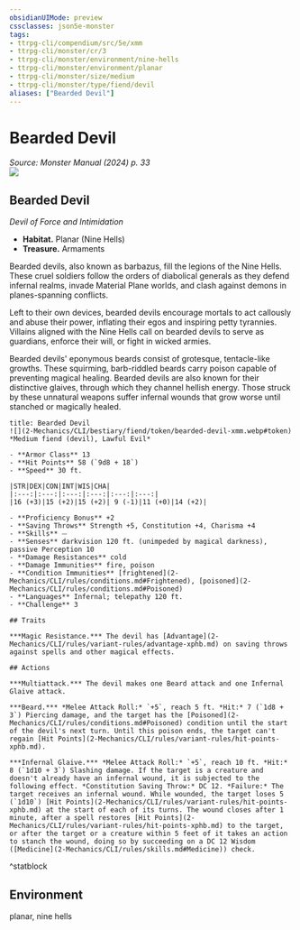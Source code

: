 ```yaml
---
obsidianUIMode: preview
cssclasses: json5e-monster
tags:
- ttrpg-cli/compendium/src/5e/xmm
- ttrpg-cli/monster/cr/3
- ttrpg-cli/monster/environment/nine-hells
- ttrpg-cli/monster/environment/planar
- ttrpg-cli/monster/size/medium
- ttrpg-cli/monster/type/fiend/devil
aliases: ["Bearded Devil"]
---
```

# Bearded Devil
*Source: Monster Manual (2024) p. 33*  
![](2-Mechanics/CLI/bestiary/fiend/img/bearded-devil.webp#right)

## Bearded Devil

*Devil of Force and Intimidation*

- **Habitat.** Planar (Nine Hells)  
- **Treasure.** Armaments  

Bearded devils, also known as barbazus, fill the legions of the Nine Hells. These cruel soldiers follow the orders of diabolical generals as they defend infernal realms, invade Material Plane worlds, and clash against demons in planes-spanning conflicts.

Left to their own devices, bearded devils encourage mortals to act callously and abuse their power, inflating their egos and inspiring petty tyrannies. Villains aligned with the Nine Hells call on bearded devils to serve as guardians, enforce their will, or fight in wicked armies.

Bearded devils' eponymous beards consist of grotesque, tentacle-like growths. These squirming, barb-riddled beards carry poison capable of preventing magical healing. Bearded devils are also known for their distinctive glaives, through which they channel hellish energy. Those struck by these unnatural weapons suffer infernal wounds that grow worse until stanched or magically healed.

```ad-statblock
title: Bearded Devil
![](2-Mechanics/CLI/bestiary/fiend/token/bearded-devil-xmm.webp#token)
*Medium fiend (devil), Lawful Evil*

- **Armor Class** 13 
- **Hit Points** 58 (`9d8 + 18`) 
- **Speed** 30 ft.

|STR|DEX|CON|INT|WIS|CHA|
|:---:|:---:|:---:|:---:|:---:|:---:|
|16 (+3)|15 (+2)|15 (+2)| 9 (-1)|11 (+0)|14 (+2)|

- **Proficiency Bonus** +2
- **Saving Throws** Strength +5, Constitution +4, Charisma +4
- **Skills** ⏤
- **Senses** darkvision 120 ft. (unimpeded by magical darkness), passive Perception 10
- **Damage Resistances** cold
- **Damage Immunities** fire, poison
- **Condition Immunities** [frightened](2-Mechanics/CLI/rules/conditions.md#Frightened), [poisoned](2-Mechanics/CLI/rules/conditions.md#Poisoned)
- **Languages** Infernal; telepathy 120 ft.
- **Challenge** 3

## Traits

***Magic Resistance.*** The devil has [Advantage](2-Mechanics/CLI/rules/variant-rules/advantage-xphb.md) on saving throws against spells and other magical effects.

## Actions

***Multiattack.*** The devil makes one Beard attack and one Infernal Glaive attack.

***Beard.*** *Melee Attack Roll:* `+5`, reach 5 ft. *Hit:* 7 (`1d8 + 3`) Piercing damage, and the target has the [Poisoned](2-Mechanics/CLI/rules/conditions.md#Poisoned) condition until the start of the devil's next turn. Until this poison ends, the target can't regain [Hit Points](2-Mechanics/CLI/rules/variant-rules/hit-points-xphb.md).

***Infernal Glaive.*** *Melee Attack Roll:* `+5`, reach 10 ft. *Hit:* 8 (`1d10 + 3`) Slashing damage. If the target is a creature and doesn't already have an infernal wound, it is subjected to the following effect. *Constitution Saving Throw:* DC 12. *Failure:* The target receives an infernal wound. While wounded, the target loses 5 (`1d10`) [Hit Points](2-Mechanics/CLI/rules/variant-rules/hit-points-xphb.md) at the start of each of its turns. The wound closes after 1 minute, after a spell restores [Hit Points](2-Mechanics/CLI/rules/variant-rules/hit-points-xphb.md) to the target, or after the target or a creature within 5 feet of it takes an action to stanch the wound, doing so by succeeding on a DC 12 Wisdom ([Medicine](2-Mechanics/CLI/rules/skills.md#Medicine)) check.
```
^statblock

## Environment

planar, nine hells